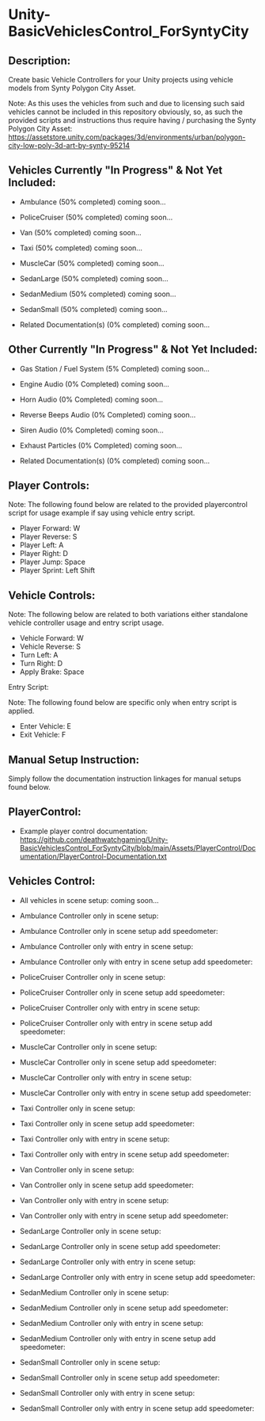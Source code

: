 # Unity-BasicVehiclesControl_ForSyntyCity

Description:
------------


Create basic Vehicle Controllers for your Unity projects using vehicle models
from Synty Polygon City Asset.

 Note: As this uses the vehicles from such and due to licensing such said vehicles cannot be included in this repository obviously, so, as such the provided scripts and instructions thus require having / purchasing the Synty Polygon City Asset: https://assetstore.unity.com/packages/3d/environments/urban/polygon-city-low-poly-3d-art-by-synty-95214



 Vehicles Currently "In Progress" & Not Yet Included:
-----------------------------------------------------


* Ambulance (50% completed) coming soon...
* PoliceCruiser (50% completed) coming soon...
* Van (50% completed) coming soon...
* Taxi (50% completed) coming soon...
* MuscleCar (50% completed) coming soon...
* SedanLarge (50% completed) coming soon...
* SedanMedium (50% completed) coming soon...
* SedanSmall (50% completed) coming soon...

* Related Documentation(s)  (0% completed) coming soon...


Other Currently "In Progress" & Not Yet Included:
--------------------------------------------------


* Gas Station / Fuel System (5% Completed) coming soon...
* Engine Audio (0% Completed) coming soon...
* Horn Audio (0% Completed) coming soon...
* Reverse Beeps Audio (0% Completed) coming soon...
* Siren Audio (0% Completed) coming soon...
* Exhaust Particles (0% Completed) coming soon...

* Related Documentation(s) (0% completed) coming soon...



Player Controls: 
----------------


  Note: The following found below are related to the provided playercontrol script for usage example if say using vehicle entry script.


* Player Forward:   W
* Player Reverse:   S
* Player Left:      A
* Player Right:     D
* Player Jump:      Space
* Player Sprint:    Left Shift


Vehicle Controls: 
-----------------


  Note: The following below are related to both variations either standalone vehicle controller usage and entry script usage.


* Vehicle Forward:  W
* Vehicle Reverse:  S
* Turn Left:        A
* Turn Right:       D
* Apply Brake:      Space


Entry Script: 


  Note: The following found below are specific only when entry script is applied.


* Enter Vehicle:    E
* Exit Vehicle:     F

Manual Setup Instruction:
-------------------------

Simply follow the documentation instruction linkages for manual setups found below.


PlayerControl:
--------------

* Example player control documentation: https://github.com/deathwatchgaming/Unity-BasicVehiclesControl_ForSyntyCity/blob/main/Assets/PlayerControl/Documentation/PlayerControl-Documentation.txt


Vehicles Control:
-----------------


* All vehicles in scene setup: coming soon...

* Ambulance Controller only in scene setup:

* Ambulance Controller only in scene setup add speedometer:

* Ambulance Controller only with entry in scene setup:

* Ambulance Controller only with entry in scene setup add speedometer:

* PoliceCruiser Controller only in scene setup:

* PoliceCruiser Controller only in scene setup add speedometer:

* PoliceCruiser Controller only with entry in scene setup:

* PoliceCruiser Controller only with entry in scene setup add speedometer:

* MuscleCar Controller only in scene setup:

* MuscleCar Controller only in scene setup add speedometer:

* MuscleCar Controller only with entry in scene setup:

* MuscleCar Controller only with entry in scene setup add speedometer:

* Taxi Controller only in scene setup:

* Taxi Controller only in scene setup add speedometer:

* Taxi Controller only with entry in scene setup:

* Taxi Controller only with entry in scene setup add speedometer:

* Van Controller only in scene setup:

* Van Controller only in scene setup add speedometer:

* Van Controller only with entry in scene setup:

* Van Controller only with entry in scene setup add speedometer:

* SedanLarge Controller only in scene setup:

* SedanLarge Controller only in scene setup add speedometer:

* SedanLarge Controller only with entry in scene setup:

* SedanLarge Controller only with entry in scene setup add speedometer:

* SedanMedium Controller only in scene setup:

* SedanMedium Controller only in scene setup add speedometer:

* SedanMedium Controller only with entry in scene setup:

* SedanMedium Controller only with entry in scene setup add speedometer:

* SedanSmall Controller only in scene setup:

* SedanSmall Controller only in scene setup add speedometer:

* SedanSmall Controller only with entry in scene setup:

* SedanSmall Controller only with entry in scene setup add speedometer:

